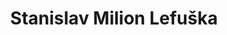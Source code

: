---
id: 15a4417b-bd47-4dce-86a0-9837195d7c48
title: "Stanislav Milion Lefuška"
price: 20000
year: 2014
description: "Tento projekt navazuje na předcházející již dvouletou úspěšnou spolupráci s Lefuškou, díky níž se podařilo začít tuto novou tradici originálních interaktivních vzdělávacích akcí ve Fulneku – městu historicky spjatém s postavou Jana Ámose Komenského."
kouskovani: false
locationName: undefined
position:
  lng: 17.9135027904641
  lat: 49.71428001171857
---